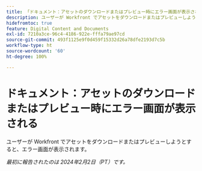 ```yaml
---
title: 「ドキュメント：アセットのダウンロードまたはプレビュー時にエラー画面が表示される」
description: ユーザーが Workfront でアセットをダウンロードまたはプレビューしようとすると、エラー画面が表示されます。
hidefromtoc: true
feature: Digital Content and Documents
exl-id: 7210a3ce-96c4-4186-922e-fffa79ae97cd
source-git-commit: 493f1125e9f0d459f15332d26a78dfe2193d7c5b
workflow-type: ht
source-wordcount: '60'
ht-degree: 100%

---
```


# ドキュメント：アセットのダウンロードまたはプレビュー時にエラー画面が表示される

ユーザーが Workfront でアセットをダウンロードまたはプレビューしようとすると、エラー画面が表示されます。

_最初に報告されたのは 2024年2月2日（PT）です。_
